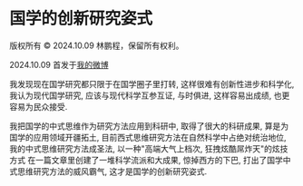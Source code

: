 # 国学的创新研究姿式

版权所有 © 2024.10.09 林鹏程，保留所有权利。

2024.10.09 首发于[我的微博](https://weibo.com/lincpa)

我发现现在国学研究都只限于在国学圈子里打转, 这样很难有创新性进步和科学化, 
我认为现代国学研究, 应该与现代科学互参互证, 与时俱进, 
这样容易出成绩, 也更容易为民众接受.

我把国学的中式思维作为研究方法应用到科研中, 取得了很大的科研成果, 
算是为国学的应用领域开疆拓土, 目前西式思维研究方法在自然科学中占绝对统治地位, 
我的中式思维研究方法成圣法, 以一种"高端大气上档次, 狂拽炫酷屌炸天"的炫技方式
在一篇文章里创建了一堆科学流派和大成果, 惊掉西方的下巴, 
打出了国学中式思维研究方法的威风霸气, 这才是国学的创新研究姿式.
